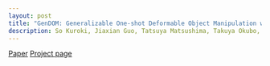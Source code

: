 ```yaml
---
layout: post
title: "GenDOM: Generalizable One-shot Deformable Object Manipulation with Parameter-Aware Policy"
description: So Kuroki, Jiaxian Guo, Tatsuya Matsushima, Takuya Okubo, Masato Kobayashi, Yuya Ikeda, Ryosuke Takanami, Paul Yoo, Yutaka Matsuo, Yusuke Iwasawa
---
```


[Paper]() [Project page]()